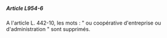 ##### Article L954-6

A l'article L. 442-10, les mots : " ou coopérative d'entreprise ou d'administration " sont supprimés.

